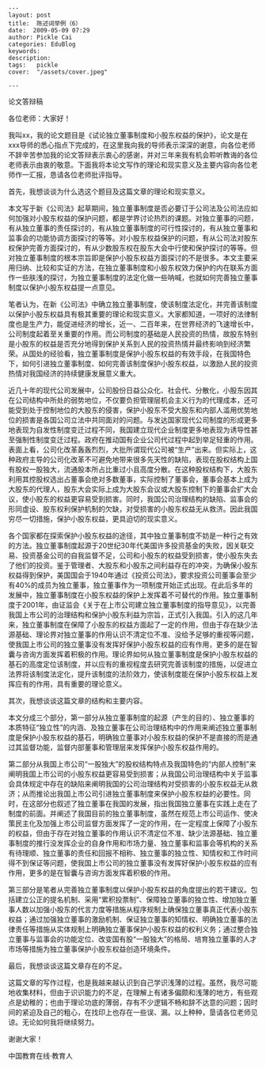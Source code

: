 
    ---
    layout: post  
    title:  陈述词举例（6）  
    date:  2009-05-09 07:29  
    author: Pickle Cai  
    categories: EduBlog  
    keywords: 
    description:   
    tags:	pickle   
    cover:  "/assets/cover.jpeg"  

    ---  
    
  论文答辩稿



各位老师：大家好！



我叫xx，我的论文题目是《试论独立董事制度和小股东权益的保护》，论文是在xxx导师的悉心指点下完成的，在这里我向我的导师表示深深的谢意，向各位老师不辞辛苦参加我的论文答辩表示衷心的感谢，并对三年来我有机会聆听教诲的各位老师表示由衷的敬意。下面我将本论文写作的理论和现实意义及主要内容向各位老师作一汇报，恳请各位老师批评指导。



首先，我想谈谈为什么选这个题目及这篇文章的理论和现实意义。



本文写于新《公司法》起草期间，独立董事制度是否必要订于公司法及公司法应如何加强对小股东权益的保护问题，都是学界讨论热烈的课题。对独立董事的问题，有从独立董事的责任探讨的，有从独立董事制度的可行性探讨的，有从独立董事和监事会的功能协调方面探讨的等等。对小股东权益保护的问题，有从公司法对股东权保护完善方面探讨的，有从少数股东权在股东大会中行使和保护探讨的等等。但对独立董事制度的根本宗旨即是保护小股东权益方面探讨的不是很多。本文主要采用归纳、比较和实证的方法，在独立董事制度和小股东权效力保护的内在联系方面作一些肤浅的探讨，为独立董事制度的法定化做一些呐喊，也就如何完善独立董事制度以保护小股东权益提一点意见。



笔者认为，在新《公司法》中确立独立董事制度，使该制度法定化，并完善该制度以保护小股东权益具有极其重要的理论和现实意义。大家都知道，一项好的法律制度也是生产力，能促进经济的增长，近一、二百年来，在世界经济的飞速增长中，公司制度起着至关重要的作用。而公司制度的基础是人民投资的热情，故股东特别是小股东的权益是否充分地得到保护关系到人民的投资热情并最终影响到经济繁荣。从国处的经验看，独立董事制度是保护小股东权益的有效手段，在我国特色下，如何引进独立董事制度、如何完善该制度保护小股东权益，以激励人民的投资热情对我国经济的持续健康发展意义重大。



近几十年的现代公司发展中，公司股份日益公众化、社会代、分散化，小股东因其在公司结构中所处的弱势地位，不仅要负担管理层机会主义行为的代理成本，还可能受到处于控制地位的大股东的侵害，保护小股东不受大股东和内部人滥用优势地位的损害是各国公司立法中共同面对的问题。与发达国家现代公司制度的形成更多地表现为自发性制度变迁过程不同，我国建立现代企业制度更多地表现为诱导性甚至强制性制度变迁过程。政府在推动国有企业公司代过程中起到举足轻重的作用。表面上看，公司化改革轰轰烈烈，大批所谓现代公司被“生产”出来。但实际上，这种政府主导的公司化改革不可避免地带来很多先天性的缺陷，表现在股权结构上国有股权一股独大，流通股本所占比重过小且高度分散。在这种股权结构下，大股东利用其控股权选出占董事会绝对多数董事，实际控制了董事会，董事会基本上成为大股东的代理人，股东大会实际上成为大股东会议或大股东控制下的董事会扩大会议，使小股东的权益更容易受到损害。同时，我国公司治理结构的缺陷、监事会的形同虚设、股东权利保护机制的欠缺，对受损害的小股东权益无从救济。因此我国穷尽一切措施，保护小股东权益，更具迫切的现实意义。



各个国家都在探索保护小股东权益的途径，其中独立董事制度不妨是一种行之有效的方法。独立董事制度起源于20世纪30年代美国许多投资基金的失败，因关联交易、投资基金公司的自我监督不足，公司和小股东的权益受到损害，使小股东失去了他们的投资。鉴于管理者、大股东和小股东之间利益存在的冲突，为确保小股东权益得到保护，美国国会于1940年通过《投资公司法》，要求投资公司董事会至少有40%的成员为独立董事，独立董事作为一项制度开始正式出现。在此后多年的发展中，独立董事制度在小股东权益的保护上发挥着不可替代的作用。独立董事制度于2001年，由证监会《关于在上市公司建立独立董事制度的指导意见》，以完善我国上市公司的治理结构和保护小股东利益为宗旨，正式引入我国。引入的这几年来，独立董事制度在保障了小股东的权益方面起了一定的作用，但由于存在缺少法源基础、理论界对独立董事的作用认识不清定位不准、没给予足够的重视等问题，使我国上市公司的独立董事没有发挥好保护小股东权益的应有作用，更多的是在智囊与咨询方面发挥着积极的作用。理论界如何从独立董事制度是保护小股东权益的基石的高度定位该制度，并以应有的重视程度去研究完善该制度的措施，以促进立法界将该制度法定化，提升该制度的法阶效力，使该制度能在保护小股东权益上发挥应有的作用，具有重要的理论意义。



其次，我想谈谈这篇文章的结构和主要内容。



本文分成三个部分，第一部分从独立董事制度的起源（产生的目的）、独立董事的本质特征“独立性”的内涵、及独立董事在公司治理结构中的作用来阐述独立董事制度是保护小股东权益的基石，明确独立董事对小股东权益的保护不是直接的而是通过其监督功能，监督内部董事和管理层来发挥保护小股东权益作用的。



第二部分从我国上市公司“一股独大”的股权结构特点及我国特色的“内部人控制”来阐明我国上市公司的小股东权益更容易受到损害；从我国公司治理结构中关于监事会具体规定中存在的缺陷来阐明我国的公司治理结构对受损害的小股东权益无从救济；从而推论出我国上市公司引进独立董事制度来保护小股东权益的必要性。同时，在这部分也叙述了独立董事在我国的发展，指出我国独立董事在实践上走在了制度的前面。并阐述了我国目前的独立董事制度，虽然在规范上市公司运作、使决策民主化及加强上市公司监督方面发挥了一定的作用，在一定程度上保障了小股东的权益，但由于存在对独立董事的作用认识不清定位不准、缺少法源基础、独立董事制度的推行没发挥企业的自身作用和市场力量、独立董事和监事会等机构的关系有待理顺、独立董事的责任和回报不相称、独立董事的独立性、知情权和工作时间得不到保证等问题，使我国上市公司的独立董事没有发挥好保护小股东权益的应有作用，更多的是在智囊与咨询方面发挥着积极的作用。



第三部分是笔者从完善独立董事制度以保护小股东权益的角度提出的若干建议。包括建立公正的提名机制、采用“累积投票制”、保障独立董事的独立性、增加独立董事人数以加强小股东的代言力度等措施从程序规制上确保独立董事真正代表小股东权益；通过加强独立董事的激励机制、保证独立董事的知情权、明确独立董事的法律责任等措施从实体规制上明确独立董事保护小股东权益的权利义务；通过整合独立董事与监事会的功能定位、改变国有股“一股独大”的格局、培育独立董事的人才市场等措施为独立董事保护小股东权益创造环境条件。



最后，我想谈谈这篇文章存在的不足。



这篇文章的写作过程，也是我越来越认识到自己学识浅薄的过程。虽然，我尽可能地收集材料，但由于识识能力的不足，在理解上有诸多偏颇和浅薄的地方，有些观点是幼稚的；也由于理论功底的薄弱，存有不少逻辑不畅和辞不达意的问题；因时间的紧迫及自己的粗心，在找印上也存在一些误、漏。以上种种，垦请各位老师见谅。无论如何我将继续努力。



谢谢大家！





		    
 中国教育在线·教育人

